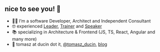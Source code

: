 ## nice to see you! 🙂

- 🧑‍💻 I’m a software Developer, Architect and Independent Consultant
- 🤓 experienced [Leader](http://ducin.it/), [Trainer](http://ducin.it/trainings) and [Speaker](http://ducin.it/archive)
- 📚 specializing in Architecture & Frontend (JS, TS, React, Angular and many more)
- 👋 tomasz at ducin dot it, [@tomasz_ducin](https://twitter.com/tomasz_ducin), [blog](https://dev.to/ducin)
